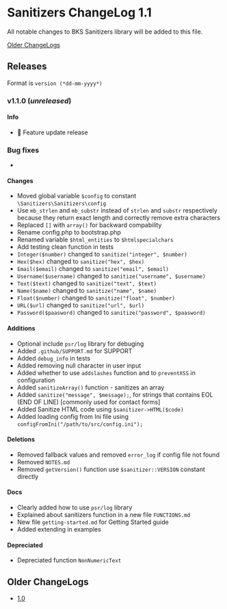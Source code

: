 # Sanitizers ChangeLog 1.1

All notable changes to BKS Sanitizers library will be added to this file.

[Older ChangeLogs](#older-changelogs)

## Releases

Format is `version (*dd-mm-yyyy*)`

### v1.1.0 (*unreleased*)

#### Info
 * 🚀 Feature update release

### Bug fixes
 * 

#### Changes
 * Moved global variable `$config` to constant `\Sanitizers\Sanitizers\config`
 * Use `mb_strlen` and `mb_substr` instead of `strlen` and `substr` respectively because they return exact length and correctly remove extra characters
 * Replaced `[]` with `array()` for backward compability
 * Rename config.php to bootstrap.php
 * Renamed variable `$html_entities` to `$htmlspecialchars`
 * Add testing clean function in tests
 * `Integer($number)` changed to `sanitize("integer", $number)`
 * `Hex($hex)` changed to `sanitize("hex", $hex)`
 * `Email($email)` changed to `sanitize("email", $email)`
 * `Username($username)` changed to `sanitize("username", $username)`
 * `Text($text)` changed to `sanitize("text", $text)`
 * `Name($name)` changed to `sanitize("name", $name)`
 * `Float($number)` changed to `sanitize("float", $number)`
 * `URL($url)` changed to `sanitize("url", $url)`
 * `Password($paasword)` changed to `sanitize("password", $paasword)`

#### Additions
 * Optional include `psr/log` library for debuging
 * Added `.github/SUPPORT.md` for SUPPORT
 * Added `debug_info` in tests
 * Added removing null character in user input
 * Added whether to use `addslashes` function and to `preventXSS` in configuration
 * Added `sanitizeArray()` function - sanitizes an array
 * Added `sanitize("message", $message);`, for strings that contains EOL (END OF LINE) [commonly used for contact forms]
 * Added Sanitize HTML code using `$sanitizer->HTML($code)`
 * Added loading config from Ini file using `configFromIni("/path/to/src/config.ini");`

#### Deletions
 * Removed fallback values and removed `error_log` if config file not found
 * Removed `NOTES.md`
 * Removed `getVersion()` function use `$sanitizer::VERSION` constant directly

#### Docs
 * Clearly added how to use `psr/log` library
 * Explained about sanitizers function in a new file `FUNCTIONS.md`
 * New file `getting-started.md` for Getting Started guide
 * Added extending in examples

#### Depreciated
 * Depreciated function `NonNumericText`

<h2><a name="older-changelogs">Older ChangeLogs</a></h2>

 * [1.0](https://github.com/PuneetGopinath/Sanitizers/blob/1.0-dev/ChangeLog.md)
